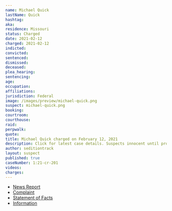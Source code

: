 ```yaml
---
name: Michael Quick
lastName: Quick
hashtag:
aka:
residence: Missouri
status: Charged
date: 2021-02-12
charged: 2021-02-12
indicted:
convicted: 
sentenced: 
dismissed: 
deceased:
plea_hearing:
sentencing:
age:
occupation:
affiliations:
jurisdiction: Federal
image: /images/preview/michael-quick.png
suspect: michael-quick.png
booking:
courtroom:
courthouse:
raid:
perpwalk:
quote:
title: Michael Quick charged on February 12, 2021
description: Click for latest case details. Suspects innocent until proven guilty.
author: seditiontrack
layout: suspect
published: true
caseNumber: 1:21-cr-201
videos:
charges:
---
```

- [News Report](https://www.ky3.com/2021/02/12/fbi-arrests-2-for-springfield-wanted-in-capitol-riot-in-january/)
- [Complaint](https://extremism.gwu.edu/sites/g/files/zaxdzs2191/f/Michael%20Quick%20Complaint.pdf)
- [Statement of Facts](https://www.justice.gov/usao-dc/case-multi-defendant/file/1372086/download)
- [Information](https://www.justice.gov/usao-dc/case-multi-defendant/file/1379301/download)
